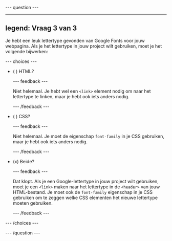 --- question ---

---
legend: Vraag 3 van 3
---

Je hebt een leuk lettertype gevonden van Google Fonts voor jouw webpagina. Als je het lettertype in jouw project wilt gebruiken, moet je het volgende bijwerken:

--- choices ---

- ( ) HTML?

  --- feedback ---

  Niet helemaal. Je hebt wel een `<link>` element nodig om naar het lettertype te linken, maar je hebt ook iets anders nodig.

  --- /feedback ---

- ( ) CSS?

  --- feedback ---

  Niet helemaal. Je moet de eigenschap `font-family` in je CSS gebruiken, maar je hebt ook iets anders nodig.

  --- /feedback ---

- (x) Beide?

  --- feedback ---

  Dat klopt. Als je een Google-lettertype in jouw project wilt gebruiken, moet je een `<link>` maken naar het lettertype in de `<header>` van jouw HTML-bestand. Je moet ook de `font-family` eigenschap in je CSS gebruiken om te zeggen welke CSS elementen het nieuwe lettertype moeten gebruiken.

  --- /feedback ---

--- /choices ---

--- /question ---
